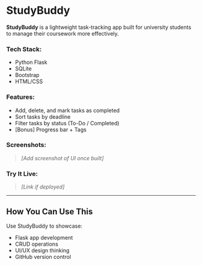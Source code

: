 # StudyBuddy

**StudyBuddy** is a lightweight task-tracking app built for university students to manage their coursework more effectively.

### Tech Stack:
- Python Flask
- SQLite
- Bootstrap
- HTML/CSS

###  Features:
- Add, delete, and mark tasks as completed
- Sort tasks by deadline
- Filter tasks by status (To-Do / Completed)
- [Bonus] Progress bar + Tags

###  Screenshots:
> *[Add screenshot of UI once built]*

### Try It Live:
> *[Link if deployed]*

---

##  How You Can Use This

Use StudyBuddy to showcase:
- Flask app development
- CRUD operations
- UI/UX design thinking
- GitHub version control
